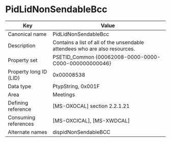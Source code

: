 # PidLidNonSendableBcc

| Key | Value |
|---|---|
| Canonical name | PidLidNonSendableBcc |
| Description | Contains a list of all of the unsendable attendees who are also resources. |
| Property set | PSETID_Common {00062008-0000-0000-C000-000000000046} |
| Property long ID (LID) | 0x00008538 |
| Data type | PtypString, 0x001F |
| Area | Meetings |
| Defining reference | [MS-OXOCAL] section 2.2.1.21 |
| Consuming references | [MS-OXCICAL], [MS-XWDCAL] |
| Alternate names | dispidNonSendableBCC |
